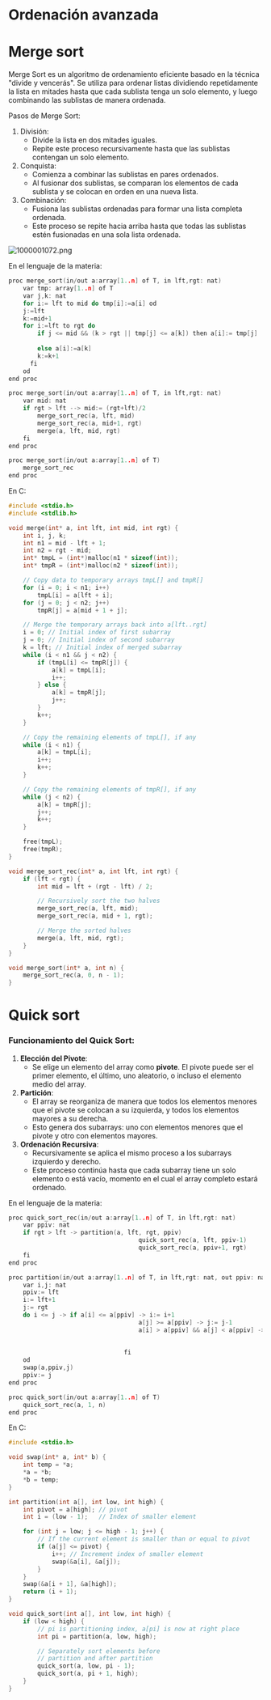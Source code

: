 # Ordenación avanzada

# Merge sort

Merge Sort es un algoritmo de ordenamiento eficiente basado en la técnica "divide y vencerás". Se utiliza para ordenar listas dividiendo repetidamente la lista en mitades hasta que cada sublista tenga un solo elemento, y luego combinando las sublistas de manera ordenada.

Pasos de Merge Sort:

1. División:
    - Divide la lista en dos mitades iguales.
    - Repite este proceso recursivamente hasta que las sublistas contengan un solo elemento.
2. Conquista:
    - Comienza a combinar las sublistas en pares ordenados.
    - Al fusionar dos sublistas, se comparan los elementos de cada sublista y se colocan en orden en una nueva lista.
3. Combinación:
    - Fusiona las sublistas ordenadas para formar una lista completa ordenada.
    - Este proceso se repite hacia arriba hasta que todas las sublistas estén fusionadas en una sola lista ordenada.

![1000001072.png](Ordenacio%CC%81n%20avanzada%20eb708038761b4de5adff7bf580ccadec/1000001072.png)

En el lenguaje de la materia:

```c
proc merge_sort(in/out a:array[1..n] of T, in lft,rgt: nat)
	var tmp: array[1..n] of T
	var j,k: nat
	for i:= lft to mid do tmp[i]:=a[i] od
	j:=lft
	k:=mid+1
	for i:=lft to rgt do
		if j <= mid && (k > rgt || tmp[j] <= a[k]) then a[i]:= tmp[j]
																										j:= j+1
		else a[i]:=a[k]
		k:=k+1
	  fi
	od
end proc

proc merge_sort(in/out a:array[1..n] of T, in lft,rgt: nat)
	var mid: nat
	if rgt > lft --> mid:= (rgt+lft)/2
		merge_sort_rec(a, lft, mid)
		merge_sort_rec(a, mid+1, rgt)
		merge(a, lft, mid, rgt)
	fi
end proc

proc merge_sort(in/out a:array[1..n] of T)
	merge_sort_rec
end proc
```

En C:

```c
#include <stdio.h>
#include <stdlib.h>

void merge(int* a, int lft, int mid, int rgt) {
    int i, j, k;
    int n1 = mid - lft + 1;
    int n2 = rgt - mid;
    int* tmpL = (int*)malloc(n1 * sizeof(int));
    int* tmpR = (int*)malloc(n2 * sizeof(int));

    // Copy data to temporary arrays tmpL[] and tmpR[]
    for (i = 0; i < n1; i++)
        tmpL[i] = a[lft + i];
    for (j = 0; j < n2; j++)
        tmpR[j] = a[mid + 1 + j];

    // Merge the temporary arrays back into a[lft..rgt]
    i = 0; // Initial index of first subarray
    j = 0; // Initial index of second subarray
    k = lft; // Initial index of merged subarray
    while (i < n1 && j < n2) {
        if (tmpL[i] <= tmpR[j]) {
            a[k] = tmpL[i];
            i++;
        } else {
            a[k] = tmpR[j];
            j++;
        }
        k++;
    }

    // Copy the remaining elements of tmpL[], if any
    while (i < n1) {
        a[k] = tmpL[i];
        i++;
        k++;
    }

    // Copy the remaining elements of tmpR[], if any
    while (j < n2) {
        a[k] = tmpR[j];
        j++;
        k++;
    }

    free(tmpL);
    free(tmpR);
}

void merge_sort_rec(int* a, int lft, int rgt) {
    if (lft < rgt) {
        int mid = lft + (rgt - lft) / 2;

        // Recursively sort the two halves
        merge_sort_rec(a, lft, mid);
        merge_sort_rec(a, mid + 1, rgt);

        // Merge the sorted halves
        merge(a, lft, mid, rgt);
    }
}

void merge_sort(int* a, int n) {
    merge_sort_rec(a, 0, n - 1);
}
```

# Quick sort

### Funcionamiento del Quick Sort:

1. **Elección del Pivote**:
    - Se elige un elemento del array como **pivote**. El pivote puede ser el primer elemento, el último, uno aleatorio, o incluso el elemento medio del array.
2. **Partición**:
    - El array se reorganiza de manera que todos los elementos menores que el pivote se colocan a su izquierda, y todos los elementos mayores a su derecha.
    - Esto genera dos subarrays: uno con elementos menores que el pivote y otro con elementos mayores.
3. **Ordenación Recursiva**:
    - Recursivamente se aplica el mismo proceso a los subarrays izquierdo y derecho.
    - Este proceso continúa hasta que cada subarray tiene un solo elemento o está vacío, momento en el cual el array completo estará ordenado.

En el lenguaje de la materia:

```c
proc quick_sort_rec(in/out a:array[1..n] of T, in lft,rgt: nat)
	var ppiv: nat
	if rgt > lft -> partition(a, lft, rgt, ppiv)
									quick_sort_rec(a, lft, ppiv-1)
									quick_sort_rec(a, ppiv+1, rgt)
	fi
end proc

proc partition(in/out a:array[1..n] of T, in lft,rgt: nat, out ppiv: nat)
	var i,j: nat
	ppiv:= lft
	i:= lft+1
	j:= rgt
	do i <= j -> if a[i] <= a[ppiv] -> i:= i+1
									a[j] >= a[ppiv] -> j:= j-1
									a[i] > a[ppiv] && a[j] < a[ppiv] -> swap(a,i,j)
																											i:= i+1
																											j:= j+1
								fi
	od
	swap(a,ppiv,j)
	ppiv:= j
end proc

proc quick_sort(in/out a:array[1..n] of T)
	quick_sort_rec(a, 1, n)
end proc
```

En C:

```c
#include <stdio.h>

void swap(int* a, int* b) {
    int temp = *a;
    *a = *b;
    *b = temp;
}

int partition(int a[], int low, int high) {
    int pivot = a[high]; // pivot
    int i = (low - 1);   // Index of smaller element

    for (int j = low; j <= high - 1; j++) {
        // If the current element is smaller than or equal to pivot
        if (a[j] <= pivot) {
            i++; // Increment index of smaller element
            swap(&a[i], &a[j]);
        }
    }
    swap(&a[i + 1], &a[high]);
    return (i + 1);
}

void quick_sort(int a[], int low, int high) {
    if (low < high) {
        // pi is partitioning index, a[pi] is now at right place
        int pi = partition(a, low, high);

        // Separately sort elements before
        // partition and after partition
        quick_sort(a, low, pi - 1);
        quick_sort(a, pi + 1, high);
    }
}
```
